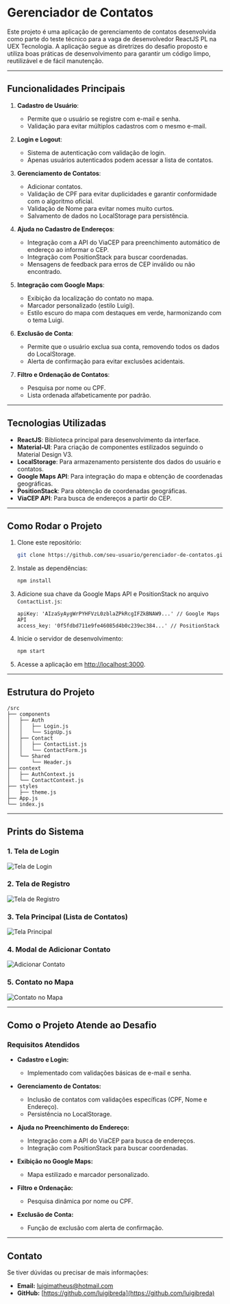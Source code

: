 # Gerenciador de Contatos

Este projeto é uma aplicação de gerenciamento de contatos desenvolvida como parte do teste técnico para a vaga de desenvolvedor ReactJS PL na UEX Tecnologia. A aplicação segue as diretrizes do desafio proposto e utiliza boas práticas de desenvolvimento para garantir um código limpo, reutilizável e de fácil manutenção.

---

## Funcionalidades Principais

1. **Cadastro de Usuário**:
   - Permite que o usuário se registre com e-mail e senha.
   - Validação para evitar múltiplos cadastros com o mesmo e-mail.

2. **Login e Logout**:
   - Sistema de autenticação com validação de login.
   - Apenas usuários autenticados podem acessar a lista de contatos.

3. **Gerenciamento de Contatos**:
   - Adicionar contatos.
   - Validação de CPF para evitar duplicidades e garantir conformidade com o algoritmo oficial.
   - Validação de Nome para evitar nomes muito curtos.
   - Salvamento de dados no LocalStorage para persistência.

4. **Ajuda no Cadastro de Endereços**:
   - Integração com a API do ViaCEP para preenchimento automático de endereço ao informar o CEP.
   - Integração com PositionStack para buscar coordenadas.
   - Mensagens de feedback para erros de CEP inválido ou não encontrado.

5. **Integração com Google Maps**:
   - Exibição da localização do contato no mapa.
   - Marcador personalizado (estilo Luigi).
   - Estilo escuro do mapa com destaques em verde, harmonizando com o tema Luigi.

6. **Exclusão de Conta**:
   - Permite que o usuário exclua sua conta, removendo todos os dados do LocalStorage.
   - Alerta de confirmação para evitar exclusões acidentais.

7. **Filtro e Ordenação de Contatos**:
   - Pesquisa por nome ou CPF.
   - Lista ordenada alfabeticamente por padrão.

---

## Tecnologias Utilizadas

- **ReactJS**: Biblioteca principal para desenvolvimento da interface.
- **Material-UI**: Para criação de componentes estilizados seguindo o Material Design V3.
- **LocalStorage**: Para armazenamento persistente dos dados do usuário e contatos.
- **Google Maps API**: Para integração do mapa e obtenção de coordenadas geográficas.
- **PositionStack**: Para obtenção de coordenadas geográficas.
- **ViaCEP API**: Para busca de endereços a partir do CEP.

---

## Como Rodar o Projeto

1. Clone este repositório:
   ```bash
   git clone https://github.com/seu-usuario/gerenciador-de-contatos.git
   ```

2. Instale as dependências:
   ```bash
   npm install
   ```

3. Adicione sua chave da Google Maps API e PositionStack no arquivo `ContactList.js`:
   ```env
   apiKey: 'AIzaSyAygWrPYHFVzL0zblaZPkRcgIFZkBNAW9...' // Google Maps API
   access_key: '0f5fdbd711e9fe46085d4b0c239ec384...' // PositionStack
   ```

4. Inicie o servidor de desenvolvimento:
   ```bash
   npm start
   ```

5. Acesse a aplicação em [http://localhost:3000](http://localhost:3000).

---

## Estrutura do Projeto

```
/src
├── components
│   ├── Auth
│   │   ├── Login.js
│   │   └── SignUp.js
│   ├── Contact
│   │   ├── ContactList.js
│   │   └── ContactForm.js
│   └── Shared
│       └── Header.js
├── context
│   ├── AuthContext.js
│   └── ContactContext.js
├── styles
│   ├── theme.js
├── App.js
└── index.js
```

---

## Prints do Sistema

### 1. Tela de Login
![Tela de Login](tela-login.png)

### 2. Tela de Registro
![Tela de Registro](tela-registro.png)

### 3. Tela Principal (Lista de Contatos)
![Tela Principal](tela-contatos.png)

### 4. Modal de Adicionar Contato
![Adicionar Contato](modal-contato.png)

### 5. Contato no Mapa
![Contato no Mapa](contatos-mapa.png)

---

## Como o Projeto Atende ao Desafio

### Requisitos Atendidos

- **Cadastro e Login:**
  - Implementado com validações básicas de e-mail e senha.

- **Gerenciamento de Contatos:**
  - Inclusão de contatos com validações específicas (CPF, Nome e Endereço).
  - Persistência no LocalStorage.

- **Ajuda no Preenchimento do Endereço:**
  - Integração com a API do ViaCEP para busca de endereços.
  - Integração com PositionStack para buscar coordenadas.

- **Exibição no Google Maps:**
  - Mapa estilizado e marcador personalizado.

- **Filtro e Ordenação:**
  - Pesquisa dinâmica por nome ou CPF.

- **Exclusão de Conta:**
  - Função de exclusão com alerta de confirmação.

---

## Contato
Se tiver dúvidas ou precisar de mais informações:

- **Email:** luigimatheus@hotmail.com
- **GitHub:** [https://github.com/luigibreda](https://github.com/luigibreda)

